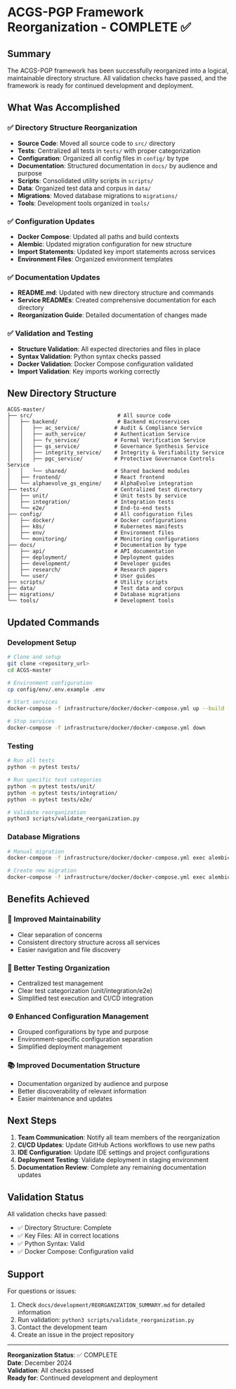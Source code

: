 # ACGS-PGP Framework Reorganization - COMPLETE ✅

## Summary

The ACGS-PGP framework has been successfully reorganized into a logical, maintainable directory structure. All validation checks have passed, and the framework is ready for continued development and deployment.

## What Was Accomplished

### ✅ Directory Structure Reorganization
- **Source Code**: Moved all source code to `src/` directory
- **Tests**: Centralized all tests in `tests/` with proper categorization
- **Configuration**: Organized all config files in `config/` by type
- **Documentation**: Structured documentation in `docs/` by audience and purpose
- **Scripts**: Consolidated utility scripts in `scripts/`
- **Data**: Organized test data and corpus in `data/`
- **Migrations**: Moved database migrations to `migrations/`
- **Tools**: Development tools organized in `tools/`

### ✅ Configuration Updates
- **Docker Compose**: Updated all paths and build contexts
- **Alembic**: Updated migration configuration for new structure
- **Import Statements**: Updated key import statements across services
- **Environment Files**: Organized environment templates

### ✅ Documentation Updates
- **README.md**: Updated with new directory structure and commands
- **Service READMEs**: Created comprehensive documentation for each directory
- **Reorganization Guide**: Detailed documentation of changes made

### ✅ Validation and Testing
- **Structure Validation**: All expected directories and files in place
- **Syntax Validation**: Python syntax checks passed
- **Docker Validation**: Docker Compose configuration validated
- **Import Validation**: Key imports working correctly

## New Directory Structure

```
ACGS-master/
├── src/                           # All source code
│   ├── backend/                   # Backend microservices
│   │   ├── ac_service/           # Audit & Compliance Service
│   │   ├── auth_service/         # Authentication Service
│   │   ├── fv_service/           # Formal Verification Service
│   │   ├── gs_service/           # Governance Synthesis Service
│   │   ├── integrity_service/    # Integrity & Verifiability Service
│   │   ├── pgc_service/          # Protective Governance Controls Service
│   │   └── shared/               # Shared backend modules
│   ├── frontend/                 # React frontend
│   └── alphaevolve_gs_engine/    # AlphaEvolve integration
├── tests/                        # Centralized test directory
│   ├── unit/                     # Unit tests by service
│   ├── integration/              # Integration tests
│   └── e2e/                      # End-to-end tests
├── config/                       # All configuration files
│   ├── docker/                   # Docker configurations
│   ├── k8s/                      # Kubernetes manifests
│   ├── env/                      # Environment files
│   └── monitoring/               # Monitoring configurations
├── docs/                         # Documentation by type
│   ├── api/                      # API documentation
│   ├── deployment/               # Deployment guides
│   ├── development/              # Developer guides
│   ├── research/                 # Research papers
│   └── user/                     # User guides
├── scripts/                      # Utility scripts
├── data/                         # Test data and corpus
├── migrations/                   # Database migrations
└── tools/                        # Development tools
```

## Updated Commands

### Development Setup
```bash
# Clone and setup
git clone <repository_url>
cd ACGS-master

# Environment configuration
cp config/env/.env.example .env

# Start services
docker-compose -f infrastructure/docker/docker-compose.yml up --build -d

# Stop services
docker-compose -f infrastructure/docker/docker-compose.yml down
```

### Testing
```bash
# Run all tests
python -m pytest tests/

# Run specific test categories
python -m pytest tests/unit/
python -m pytest tests/integration/
python -m pytest tests/e2e/

# Validate reorganization
python3 scripts/validate_reorganization.py
```

### Database Migrations
```bash
# Manual migration
docker-compose -f infrastructure/docker/docker-compose.yml exec alembic-runner alembic upgrade head

# Create new migration
docker-compose -f infrastructure/docker/docker-compose.yml exec alembic-runner alembic revision -m "message" --autogenerate
```

## Benefits Achieved

### 🎯 Improved Maintainability
- Clear separation of concerns
- Consistent directory structure across all services
- Easier navigation and file discovery

### 🧪 Better Testing Organization
- Centralized test management
- Clear test categorization (unit/integration/e2e)
- Simplified test execution and CI/CD integration

### ⚙️ Enhanced Configuration Management
- Grouped configurations by type and purpose
- Environment-specific configuration separation
- Simplified deployment management

### 📚 Improved Documentation Structure
- Documentation organized by audience and purpose
- Better discoverability of relevant information
- Easier maintenance and updates

## Next Steps

1. **Team Communication**: Notify all team members of the reorganization
2. **CI/CD Updates**: Update GitHub Actions workflows to use new paths
3. **IDE Configuration**: Update IDE settings and project configurations
4. **Deployment Testing**: Validate deployment in staging environment
5. **Documentation Review**: Complete any remaining documentation updates

## Validation Status

All validation checks have passed:
- ✅ Directory Structure: Complete
- ✅ Key Files: All in correct locations
- ✅ Python Syntax: Valid
- ✅ Docker Compose: Configuration valid

## Support

For questions or issues:
1. Check `docs/development/REORGANIZATION_SUMMARY.md` for detailed information
2. Run validation: `python3 scripts/validate_reorganization.py`
3. Contact the development team
4. Create an issue in the project repository

---

**Reorganization Status**: ✅ COMPLETE  
**Date**: December 2024  
**Validation**: All checks passed  
**Ready for**: Continued development and deployment
